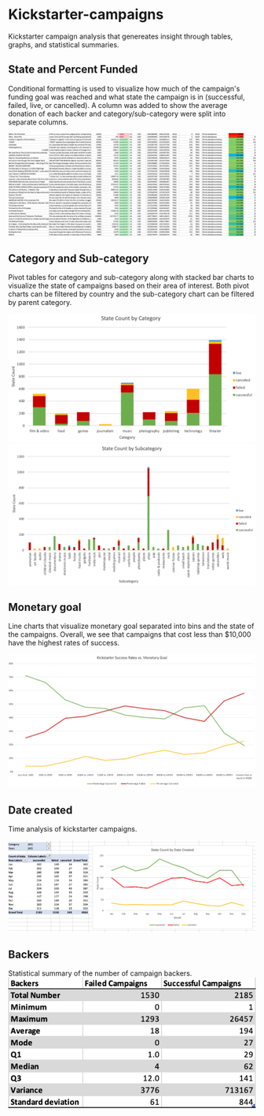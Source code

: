 # Kickstarter-campaigns

Kickstarter campaign analysis that genereates insight through tables, graphs, and statistical summaries. 

## State and Percent Funded

Conditional formatting is used to visualize how much of the campaign's funding goal was reached and what state the campaign is in (successful, failed, live, or cancelled). A column was added to show the average donation of each backer and category/sub-category were split into separate columns.

![image](images/funding.png)

## Category and Sub-category
Pivot tables for category and sub-category along with stacked bar charts to visualize the state of campaigns based on their area of interest. Both pivot charts can be filtered by country and the sub-category chart can be filtered by parent category. 

![image](images/category.png)
![image](images/subcategory.png)

## Monetary goal 
Line charts that visualize monetary goal separated into bins and the state of the campaigns. Overall, we see that campaigns that cost less than $10,000 have the highest rates of success. 

![image](images/monetary_goal.png)

## Date created 
Time analysis of kickstarter campaigns. 

![image](images/date_created.png)

## Backers
Statistical summary of the number of campaign backers. 
![image](images/backers.png)